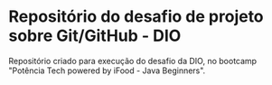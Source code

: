 # Repositório do desafio de projeto sobre Git/GitHub - DIO

Repositório criado para execução do desafio da DIO, no bootcamp "Potência Tech powered by iFood - Java Beginners".
